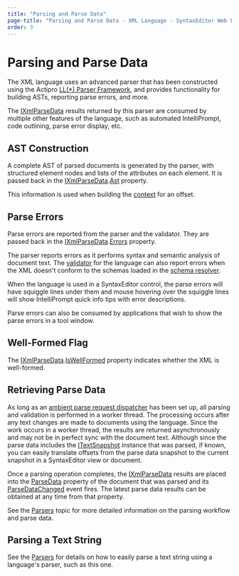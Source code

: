 ```yaml
---
title: "Parsing and Parse Data"
page-title: "Parsing and Parse Data - XML Language - SyntaxEditor Web Languages Add-on"
order: 3
---
```

# Parsing and Parse Data

The XML language uses an advanced parser that has been constructed using the Actipro [LL(*) Parser Framework](../../ll-parser-framework/index.md), and provides functionality for building ASTs, reporting parse errors, and more.

The [IXmlParseData](xref:ActiproSoftware.Text.Languages.Xml.Implementation.IXmlParseData) results returned by this parser are consumed by multiple other features of the language, such as automated IntelliPrompt, code outlining, parse error display, etc.

## AST Construction

A complete AST of parsed documents is generated by the parser, with structured element nodes and lists of the attributes on each element.  It is passed back in the [IXmlParseData](xref:ActiproSoftware.Text.Languages.Xml.Implementation.IXmlParseData).[Ast](xref:ActiproSoftware.Text.Parsing.LLParser.ILLParseData.Ast) property.

This information is used when building the [context](context.md) for an offset.

## Parse Errors

Parse errors are reported from the parser and the validator.  They are passed back in the [IXmlParseData](xref:ActiproSoftware.Text.Languages.Xml.Implementation.IXmlParseData).[Errors](xref:ActiproSoftware.Text.Parsing.IParseErrorProvider.Errors) property.

The parser reports errors as it performs syntax and semantic analysis of document text.  The [validator](validator.md) for the language can also report errors when the XML doesn't conform to the schemas loaded in the [ schema resolver](schema-resolver.md).

When the language is used in a SyntaxEditor control, the parse errors will have squiggle lines under them and mouse hovering over the squiggle lines will show IntelliPrompt quick info tips with error descriptions.

Parse errors can also be consumed by applications that wish to show the parse errors in a tool window.

## Well-Formed Flag

The [IXmlParseData](xref:ActiproSoftware.Text.Languages.Xml.Implementation.IXmlParseData).[IsWellFormed](xref:ActiproSoftware.Text.Languages.Xml.Implementation.IXmlParseData.IsWellFormed) property indicates whether the XML is well-formed.

## Retrieving Parse Data

As long as an [ambient parse request dispatcher](../../text-parsing/parsing/parse-requests-and-dispatchers.md) has been set up, all parsing and validation is performed in a worker thread.  The processing occurs after any text changes are made to documents using the language.  Since the work occurs in a worker thread, the results are returned asynchronously and may not be in perfect sync with the document text.  Although since the parse data includes the [ITextSnapshot](xref:ActiproSoftware.Text.ITextSnapshot) instance that was parsed, if known, you can easily translate offsets from the parse data snapshot to the current snapshot in a SyntaxEditor view or document.

Once a parsing operation completes, the [IXmlParseData](xref:ActiproSoftware.Text.Languages.Xml.Implementation.IXmlParseData) results are placed into the [ParseData](xref:ActiproSoftware.Text.ICodeDocument.ParseData) property of the document that was parsed and its [ParseDataChanged](xref:ActiproSoftware.Text.ICodeDocument.ParseDataChanged) event fires.  The latest parse data results can be obtained at any time from that property.

See the [Parsers](../../text-parsing/parsing/parsers.md) topic for more detailed information on the parsing workflow and parse data.

## Parsing a Text String

See the [Parsers](../../text-parsing/parsing/parsers.md) for details on how to easily parse a text string using a language's parser, such as this one.
